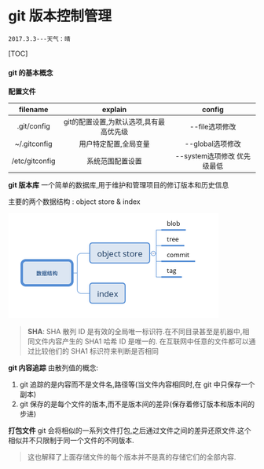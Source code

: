 git 版本控制管理
===============================
`2017.3.3---天气：晴`

[TOC]

#### git 的基本概念

**配置文件**

| filename | explain | config |
|:-----:|:---:|:---:|
| .git/config | git的配置设置,为默认选项,具有最高优先级|--file选项修改|
|~/.gitconfig | 用户特定配置,全局变量 | --global选项修改 |
| /etc/gitconfig | 系统范围配置设置	| --system选项修改 优先级最低 |

**git 版本库**
一个简单的数据库,用于维护和管理项目的修订版本和历史信息

主要的两个数据结构 : object store & index

![数据结构](./struct.png)

> **SHA**: SHA 散列 ID 是有效的全局唯一标识符.在不同目录甚至是机器中,相同文件内容产生的 SHA1 哈希 ID 是唯一的.
> 在互联网中任意的文件都可以通过比较他们的 SHA1 标识符来判断是否相同

**git 内容追踪**
由散列值的概念:
1. git 追踪的是内容而不是文件名,路径等(当文件内容相同时,在 git 中只保存一个副本)
2. git 保存的是每个文件的版本,而不是版本间的差异(保存着修订版本和版本间的步进)

**打包文件**
git 会将相似的一系列文件打包,之后通过文件之间的差异还原文件.这个相似并不只限制于同一个文件的不同版本.

> 这也解释了上面存储文件的每个版本并不是真的存储它们的全部内容.

